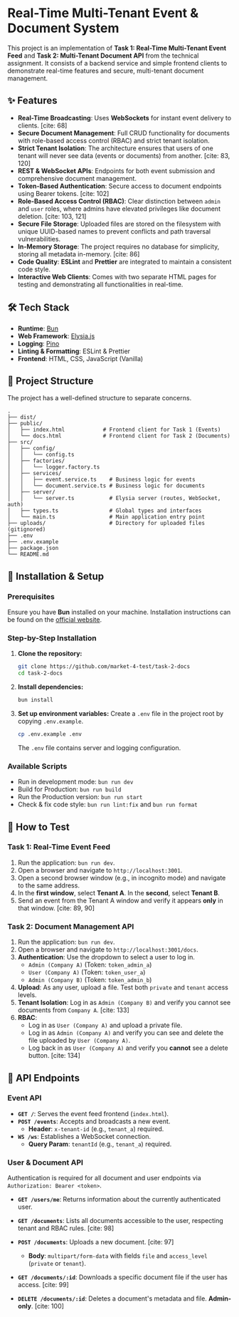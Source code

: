 # Real-Time Multi-Tenant Event & Document System

This project is an implementation of **Task 1: Real-Time Multi-Tenant Event Feed** and **Task 2: Multi-Tenant Document API** from the technical assignment. It consists of a backend service and simple frontend clients to demonstrate real-time features and secure, multi-tenant document management.

## ✨ Features

- **Real-Time Broadcasting**: Uses **WebSockets** for instant event delivery to clients. [cite: 68]
- **Secure Document Management**: Full CRUD functionality for documents with role-based access control (RBAC) and strict tenant isolation.
- **Strict Tenant Isolation**: The architecture ensures that users of one tenant will never see data (events or documents) from another. [cite: 83, 120]
- **REST & WebSocket APIs**: Endpoints for both event submission and comprehensive document management.
- **Token-Based Authentication**: Secure access to document endpoints using Bearer tokens. [cite: 102]
- **Role-Based Access Control (RBAC)**: Clear distinction between `admin` and `user` roles, where admins have elevated privileges like document deletion. [cite: 103, 121]
- **Secure File Storage**: Uploaded files are stored on the filesystem with unique UUID-based names to prevent conflicts and path traversal vulnerabilities.
- **In-Memory Storage**: The project requires no database for simplicity, storing all metadata in-memory. [cite: 86]
- **Code Quality**: **ESLint** and **Prettier** are integrated to maintain a consistent code style.
- **Interactive Web Clients**: Comes with two separate HTML pages for testing and demonstrating all functionalities in real-time.

## 🛠️ Tech Stack

- **Runtime**: [Bun](https://bun.sh/)
- **Web Framework**: [Elysia.js](https://elysiajs.com/)
- **Logging**: [Pino](https://getpino.io/)
- **Linting & Formatting**: ESLint & Prettier
- **Frontend**: HTML, CSS, JavaScript (Vanilla)

## 📁 Project Structure

The project has a well-defined structure to separate concerns.

```
.
├── dist/
├── public/
│   ├── index.html            # Frontend client for Task 1 (Events)
│   └── docs.html             # Frontend client for Task 2 (Documents)
├── src/
│   ├── config/
│   │   └── config.ts
│   ├── factories/
│   │   └── logger.factory.ts
│   ├── services/
│   │   ├── event.service.ts    # Business logic for events
│   │   └── document.service.ts # Business logic for documents
│   ├── server/
│   │   └── server.ts           # Elysia server (routes, WebSocket, auth)
│   ├── types.ts                # Global types and interfaces
│   └── main.ts                 # Main application entry point
├── uploads/                    # Directory for uploaded files (gitignored)
├── .env
├── .env.example
├── package.json
└── README.md
```

## 🚀 Installation & Setup

### Prerequisites

Ensure you have **Bun** installed on your machine. Installation instructions can be found on the [official website](https://bun.sh/docs/installation).

### Step-by-Step Installation

1.  **Clone the repository:**

    ```bash
    git clone https://github.com/market-4-test/task-2-docs
    cd task-2-docs
    ```

2.  **Install dependencies:**

    ```bash
    bun install
    ```

3.  **Set up environment variables:**
    Create a `.env` file in the project root by copying `.env.example`.

    ```bash
    cp .env.example .env
    ```

    The `.env` file contains server and logging configuration.

### Available Scripts

- Run in development mode: `bun run dev`
- Build for Production: `bun run build`
- Run the Production version: `bun run start`
- Check & fix code style: `bun run lint:fix` and `bun run format`

## 🧪 How to Test

### Task 1: Real-Time Event Feed

1.  Run the application: `bun run dev`.
2.  Open a browser and navigate to `http://localhost:3001`.
3.  Open a second browser window (e.g., in incognito mode) and navigate to the same address.
4.  In the **first window**, select **Tenant A**. In the **second**, select **Tenant B**.
5.  Send an event from the Tenant A window and verify it appears **only** in that window. [cite: 89, 90]

### Task 2: Document Management API

1.  Run the application: `bun run dev`.
2.  Open a browser and navigate to `http://localhost:3001/docs`.
3.  **Authentication**: Use the dropdown to select a user to log in.
    - `Admin (Company A)` (Token: `token_admin_a`)
    - `User (Company A)` (Token: `token_user_a`)
    - `Admin (Company B)` (Token: `token_admin_b`)
4.  **Upload**: As any user, upload a file. Test both `private` and `tenant` access levels.
5.  **Tenant Isolation**: Log in as `Admin (Company B)` and verify you cannot see documents from `Company A`. [cite: 133]
6.  **RBAC**:
    - Log in as `User (Company A)` and upload a private file.
    - Log in as `Admin (Company A)` and verify you can see and delete the file uploaded by `User (Company A)`.
    - Log back in as `User (Company A)` and verify you **cannot** see a delete button. [cite: 134]

## 🔌 API Endpoints

### Event API

- **`GET /`**: Serves the event feed frontend (`index.html`).
- **`POST /events`**: Accepts and broadcasts a new event.
    - **Header**: `x-tenant-id` (e.g., `tenant_a`) required.
- **`WS /ws`**: Establishes a WebSocket connection.
    - **Query Param**: `tenantId` (e.g., `tenant_a`) required.

### User & Document API

Authentication is required for all document and user endpoints via `Authorization: Bearer <token>`.

- **`GET /users/me`**: Returns information about the currently authenticated user.

- **`GET /documents`**: Lists all documents accessible to the user, respecting tenant and RBAC rules. [cite: 98]

- **`POST /documents`**: Uploads a new document. [cite: 97]

    - **Body**: `multipart/form-data` with fields `file` and `access_level` (`private` or `tenant`).

- **`GET /documents/:id`**: Downloads a specific document file if the user has access. [cite: 99]

- **`DELETE /documents/:id`**: Deletes a document's metadata and file. **Admin-only**. [cite: 100]